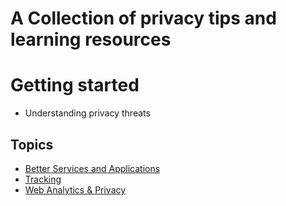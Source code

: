A Collection of privacy tips and learning resources
===================================================

# Getting started

* Understanding privacy threats

## Topics

* [Better Services and Applications](better-services-and-applications/README.md)
* [Tracking](tracking/README.md)
* [Web Analytics & Privacy](web-analytics/README.md)


